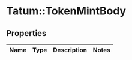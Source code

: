 # Tatum::TokenMintBody

## Properties
Name | Type | Description | Notes
------------ | ------------- | ------------- | -------------

